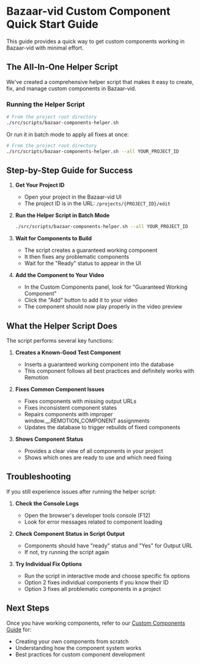 # Bazaar-vid Custom Component Quick Start Guide

This guide provides a quick way to get custom components working in Bazaar-vid with minimal effort.

## The All-In-One Helper Script

We've created a comprehensive helper script that makes it easy to create, fix, and manage custom components in Bazaar-vid.

### Running the Helper Script

```bash
# From the project root directory
./src/scripts/bazaar-components-helper.sh
```

Or run it in batch mode to apply all fixes at once:

```bash
# From the project root directory
./src/scripts/bazaar-components-helper.sh --all YOUR_PROJECT_ID
```

## Step-by-Step Guide for Success

1. **Get Your Project ID**
   - Open your project in the Bazaar-vid UI
   - The project ID is in the URL: `/projects/{PROJECT_ID}/edit`

2. **Run the Helper Script in Batch Mode**
   ```bash
   ./src/scripts/bazaar-components-helper.sh --all YOUR_PROJECT_ID
   ```

3. **Wait for Components to Build**
   - The script creates a guaranteed working component
   - It then fixes any problematic components
   - Wait for the "Ready" status to appear in the UI

4. **Add the Component to Your Video**
   - In the Custom Components panel, look for "Guaranteed Working Component"
   - Click the "Add" button to add it to your video
   - The component should now play properly in the video preview

## What the Helper Script Does

The script performs several key functions:

1. **Creates a Known-Good Test Component**
   - Inserts a guaranteed working component into the database
   - This component follows all best practices and definitely works with Remotion

2. **Fixes Common Component Issues**
   - Fixes components with missing output URLs
   - Fixes inconsistent component states
   - Repairs components with improper window.__REMOTION_COMPONENT assignments
   - Updates the database to trigger rebuilds of fixed components

3. **Shows Component Status**
   - Provides a clear view of all components in your project
   - Shows which ones are ready to use and which need fixing

## Troubleshooting

If you still experience issues after running the helper script:

1. **Check the Console Logs**
   - Open the browser's developer tools console (F12)
   - Look for error messages related to component loading

2. **Check Component Status in Script Output**
   - Components should have "ready" status and "Yes" for Output URL
   - If not, try running the script again

3. **Try Individual Fix Options**
   - Run the script in interactive mode and choose specific fix options
   - Option 2 fixes individual components if you know their ID
   - Option 3 fixes all problematic components in a project

## Next Steps

Once you have working components, refer to our [Custom Components Guide](custom-components-guide.md) for:
- Creating your own components from scratch
- Understanding how the component system works
- Best practices for custom component development 